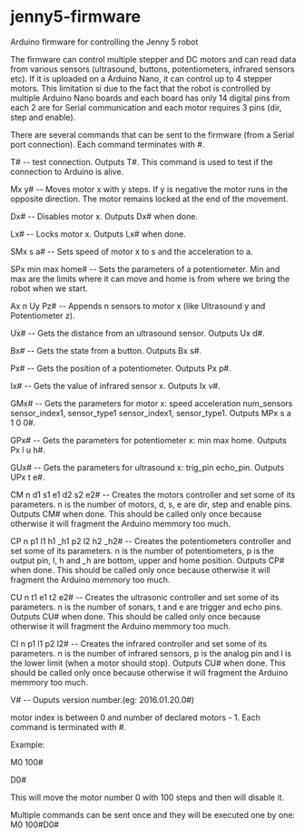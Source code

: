 # jenny5-firmware
Arduino firmware for controlling the Jenny 5 robot

The firmware can control multiple stepper and DC motors and can read data from various sensors (ultrasound, buttons, potentiometers, infrared sensors etc). If it is uploaded on a Arduino Nano, it can control up to 4 stepper motors. This limitation si due to the fact that the robot is controlled by multiple Arduino Nano boards and each board has only 14 digital pins from each 2 are for Serial communication and each motor requires 3 pins (dir, step and enable).

There are several commands that can be sent to the firmware (from a Serial port connection). Each command terminates with #.

T# -- test connection. Outputs T#. This command is used to test if the connection to Arduino is alive.

Mx y# -- Moves motor x with y steps. If y is negative the motor runs in the opposite direction. The motor remains locked at the end of the movement.

Dx# -- Disables motor x. Outputs Dx# when done.

Lx# -- Locks motor x. Outputs Lx# when done.

SMx s a# -- Sets speed of motor x to s and the acceleration to a.

SPx min max home# -- Sets the parameters of a potentiometer. Min and max are the limits where it can move and home is from where we bring the robot when we start.

Ax n Uy Pz# -- Appends n sensors to motor x (like Ultrasound y and Potentiometer z).

Ux# -- Gets the distance from an ultrasound sensor. Outputs Ux d#.

Bx# -- Gets the state from a button. Outputs Bx s#.

Px# -- Gets the position of a potentiometer.  Outputs Px p#.

Ix# -- Gets the value of infrared sensor x. Outputs Ix v#.

GMx# -- Gets the parameters for motor x: speed acceleration num_sensors sensor_index1, sensor_type1 sensor_index1, sensor_type1. Outputs MPx s a 1 0 0#.

GPx# -- Gets the parameters for potentiometer x: min max home. Outputs Px l u h#.

GUx# -- Gets the parameters for ultrasound x: trig_pin echo_pin. Outputs UPx t e#.

CM n d1 s1 e1 d2 s2 e2# -- Creates the motors controller and set some of its parameters. n is the number of motors, d, s, e are dir, step and enable pins. Outputs CM# when done. This should be called only once because otherwise it will fragment the Arduino memmory too much.

CP n p1 l1 h1 _h1 p2 l2 h2 _h2# -- Creates the potentiometers controller and set some of its parameters. n is the number of potentiometers, p is the output pin, l, h and _h are bottom, upper and home position. Outputs CP# when done. This should be called only once because otherwise it will fragment the Arduino memmory too much.

CU n t1 e1 t2 e2# -- Creates the ultrasonic controller and set some of its parameters. n is the number of sonars, t and e are trigger and echo pins. Outputs CU# when done. This should be called only once because otherwise it will fragment the Arduino memmory too much.

CI n p1 l1 p2 l2# -- Creates the infrared controller and set some of its parameters. n is the number of infrared sensors, p is the analog pin and l is the lower limit (when a motor should stop). Outputs CU# when done. This should be called only once because otherwise it will fragment the Arduino memmory too much.

V# -- Ouputs version number.(eg: 2016.01.20.0#)
  
motor index is between 0 and number of declared motors - 1.
Each command is terminated with #.

Example:

M0 100#

D0#

This will move the motor number 0 with 100 steps and then will disable it.

Multiple commands can be sent once and they will be executed one by one: M0 100#D0#
